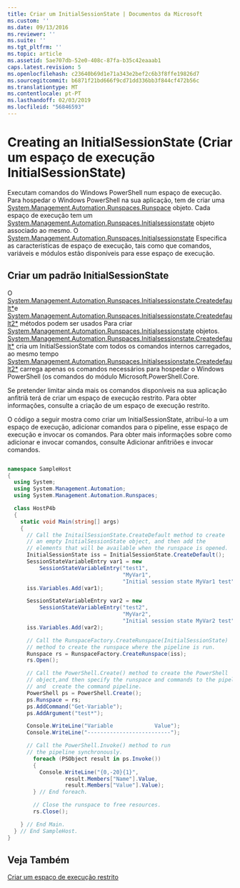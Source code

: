 ```yaml
---
title: Criar um InitialSessionState | Documentos da Microsoft
ms.custom: ''
ms.date: 09/13/2016
ms.reviewer: ''
ms.suite: ''
ms.tgt_pltfrm: ''
ms.topic: article
ms.assetid: 5ae707db-52e0-408c-87fa-b35c42eaaab1
caps.latest.revision: 5
ms.openlocfilehash: c23640b69d1e71a343e2bef2c6b3f8ffe19826d7
ms.sourcegitcommit: b6871f21bd666f9cd71dd336bb3f844cf472b56c
ms.translationtype: MT
ms.contentlocale: pt-PT
ms.lasthandoff: 02/03/2019
ms.locfileid: "56846593"
---
```

# <a name="creating-an-initialsessionstate"></a>Creating an InitialSessionState (Criar um espaço de execução InitialSessionState)

Executam comandos do Windows PowerShell num espaço de execução. Para hospedar o Windows PowerShell na sua aplicação, tem de criar uma [System.Management.Automation.Runspaces.Runspace](/dotnet/api/System.Management.Automation.Runspaces.Runspace) objeto. Cada espaço de execução tem um [System.Management.Automation.Runspaces.Initialsessionstate](/dotnet/api/System.Management.Automation.Runspaces.InitialSessionState) objeto associado ao mesmo. O [System.Management.Automation.Runspaces.Initialsessionstate](/dotnet/api/System.Management.Automation.Runspaces.InitialSessionState) Especifica as características de espaço de execução, tais como que comandos, variáveis e módulos estão disponíveis para esse espaço de execução.

## <a name="create-a-default-initialsessionstate"></a>Criar um padrão InitialSessionState

 O [System.Management.Automation.Runspaces.Initialsessionstate.Createdefault*](/dotnet/api/System.Management.Automation.Runspaces.InitialSessionState.CreateDefault)e [System.Management.Automation.Runspaces.Initialsessionstate.Createdefault2*](/dotnet/api/System.Management.Automation.Runspaces.InitialSessionState.CreateDefault2) métodos podem ser usados Para criar [System.Management.Automation.Runspaces.Initialsessionstate](/dotnet/api/System.Management.Automation.Runspaces.InitialSessionState) objetos. [System.Management.Automation.Runspaces.Initialsessionstate.Createdefault*](/dotnet/api/System.Management.Automation.Runspaces.InitialSessionState.CreateDefault) cria um InitialSessionState com todos os comandos internos carregados, ao mesmo tempo [ System.Management.Automation.Runspaces.Initialsessionstate.Createdefault2*](/dotnet/api/System.Management.Automation.Runspaces.InitialSessionState.CreateDefault2) carrega apenas os comandos necessários para hospedar o Windows PowerShell (os comandos do módulo Microsoft.PowerShell.Core.

 Se pretender limitar ainda mais os comandos disponíveis na sua aplicação anfitriã terá de criar um espaço de execução restrito. Para obter informações, consulte a criação de um espaço de execução restrito.

 O código a seguir mostra como criar um InitialSessionState, atribuí-lo a um espaço de execução, adicionar comandos para o pipeline, esse espaço de execução e invocar os comandos. Para obter mais informações sobre como adicionar e invocar comandos, consulte Adicionar anfitriões e invocar comandos.

```csharp

namespace SampleHost
{
  using System;
  using System.Management.Automation;
  using System.Management.Automation.Runspaces;

  class HostP4b
  {
    static void Main(string[] args)
    {
      // Call the InitailSessionState.CreateDefault method to create
      // an empty InitialSessionState object, and then add the
      // elements that will be available when the runspace is opened.
      InitialSessionState iss = InitialSessionState.CreateDefault();
      SessionStateVariableEntry var1 = new
          SessionStateVariableEntry("test1",
                                    "MyVar1",
                                    "Initial session state MyVar1 test");
      iss.Variables.Add(var1);

      SessionStateVariableEntry var2 = new
          SessionStateVariableEntry("test2",
                                    "MyVar2",
                                    "Initial session state MyVar2 test");
      iss.Variables.Add(var2);

      // Call the RunspaceFactory.CreateRunspace(InitialSessionState)
      // method to create the runspace where the pipeline is run.
      Runspace rs = RunspaceFactory.CreateRunspace(iss);
      rs.Open();

      // Call the PowerShell.Create() method to create the PowerShell
      // object,and then specify the runspace and commands to the pipeline.
      // and  create the command pipeline.
      PowerShell ps = PowerShell.Create();
      ps.Runspace = rs;
      ps.AddCommand("Get-Variable");
      ps.AddArgument("test*");

      Console.WriteLine("Variable             Value");
      Console.WriteLine("--------------------------");

      // Call the PowerShell.Invoke() method to run
      // the pipeline synchronously.
        foreach (PSObject result in ps.Invoke())
        {
          Console.WriteLine("{0,-20}{1}",
                  result.Members["Name"].Value,
                  result.Members["Value"].Value);
        } // End foreach.

        // Close the runspace to free resources.
        rs.Close();

    } // End Main.
  } // End SampleHost.
}
```

## <a name="see-also"></a>Veja Também

 [Criar um espaço de execução restrito](./creating-a-constrained-runspace.md)
